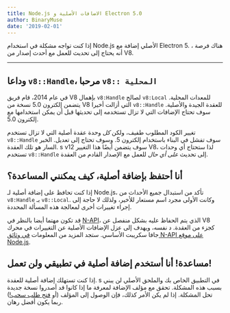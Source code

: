 ```yaml
---
title: Node.js الاضافات الأصلية و Electron 5.0
author: BinaryMuse
date: '2019-02-01'
---
```


إذا كنت تواجه مشكلة في استخدام Node.js الأصلي إضافة مع Electron 5. ، هناك فرصة أنه يحتاج إلى تحديث للعمل مع أحدث إصدار من V8.

---

## وداعا `v8::Handle`، مرحبا `v8:: المحلية`

في عام 2014، قام فريق V8 بإهمال `v8:Handle` لصالح `v8:Local` للمعدات المحلية. يتضمن إلكترون 5.0 نسخة من V8 التي أزالت أخيرا `v8::Handle` للعقدة الجيدة والأصلية. سوف تحتاج الإضافات التي لا تزال تستخدمه إلى تحديثها قبل أن يمكن استخدامها مع إلكترون 5.0.

تغيير الكود المطلوب طفيف، ولكن *كل* وحدة عقدة أصلية التي لا تزال تستخدم `v8::Handle` سوف تفشل في البناء باستخدام إلكترون 5. وسوف تحتاج إلى تعديل. الخبر السار هو تلك العقدة. s v12 سوف يتضمن أيضًا هذا التغيير V8، لذا ستحتاج أي وحدات تستخدم `v8::Handle` إلى تحديث *على أي حال* للعمل مع الإصدار القادم من العقدة.

## أنا أحتفظ بإضافة أصلية، كيف يمكنني المساعدة؟

إذا كنت تحافظ على إضافة أصلية لـ Node.js، تأكد من استبدال جميع الأحداث من `v8:Handle` بـ `v8::Local`. وكانت الأولى مجرد اسم مستعار للأخير، ولذلك لا حاجة إلى إجراء تغييرات أخرى لمعالجة هذه المسألة المحددة.

قد تكون مهتما أيضا بالنظر في [N-API](https://nodejs.org/api/n-api.html)، الذي يتم الحفاظ عليه بشكل منفصل عن V8 كجزء من العقدة. د نفسه، ويهدف إلى عزل الإضافات الأصلية عن التغييرات في محرك جافا سكريبت الأساسي. ستجد المزيد من المعلومات [في وثائق N-API على موقع Node.js](https://nodejs.org/api/n-api.html#n_api_n_api).

## مساعدة! أنا أستخدم إضافة أصلية في تطبيقي ولن تعمل!

إذا كنت تستهلك إضافة أصلية للعقدة. s في التطبيق الخاص بك والملحق الأصلي لن يبني بسبب هذه المشكلة. تحقق مع مؤلف الإضافة لمعرفة ما إذا كانوا قد أصدروا نسخة جديدة تحل المشكلة. إذا لم يكن الأمر كذلك، فإن الوصول إلى المؤلف (أو [فتح طلب سحب!](https://help.github.com/articles/about-pull-requests/)) ربما يكون أفضل رهان.
